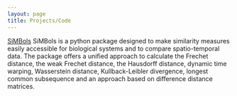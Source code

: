 ```yaml
---
layout: page
title: Projects/Code
---
```


[SiMBols](https://gitlab.uni-oldenburg.de/quantbiolab/simbols)
SiMBols is a python package designed to make similarity measures easily accessible for biological systems and to compare spatio-temporal data. The package offers a unified approach to calculate the Frechet distance, the weak Frechet distance, the Hausdorff distance, dynamic time warping, Wasserstein distance, Kullback-Leibler divergence, longest common subsequence and an approach based on difference distance matrices.
